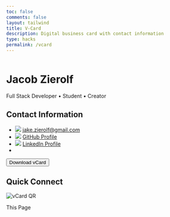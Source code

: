 ```yaml
---
toc: false
comments: false
layout: tailwind
title: V-Card
description: Digital business card with contact information
type: hacks
permalink: /vcard
---
```

<div class="min-h-screen bg-gradient-to-br from-blue-50 to-white flex flex-col items-center justify-center px-6 py-10 space-y-10">
  <!-- Profile Section -->
  <div class="flex flex-col items-center space-y-4">
    <img src="" alt="" class="w-36 h-36 rounded-xl shadow-lg object-cover" />
    <h1 class="text-2xl font-bold text-gray-800">Jacob Zierolf</h1>
    <p class="text-sm text-gray-600">Full Stack Developer • Student • Creator</p>
  </div>
  <!-- Cards Grid -->
  <div class="grid grid-cols-1 md:grid-cols-2 gap-8 w-full max-w-4xl">
    <!-- Contact Info Card -->
    <div class="bg-white border border-gray-200 rounded-2xl shadow-lg p-6 flex flex-col justify-between">
      <h2 class="text-xl font-semibold text-gray-800 mb-4">Contact Information</h2>
      <ul class="space-y-3 text-gray-700 text-sm">
        <li class="flex items-center gap-2">
          <img src="https://img.icons8.com/color/24/gmail.png" />
          <a href="mailto:wendaobao@gmail.com" class="hover:underline">jake.zierolf@gmail.com</a>
        </li>
        <li class="flex items-center gap-2">
          <img src="https://img.icons8.com/material-outlined/24/github.png" />
          <a href="https://github.com/jacobcancode" target="_blank" class="hover:underline">GitHub Profile</a>
        </li>
        <li class="flex items-center gap-2">
          <img src="https://img.icons8.com/color/24/linkedin.png" />
          <a href="linkedin.com/in/jacobzierolf" target="_blank" class="hover:underline">LinkedIn Profile</a>
        </li>
        <li class="flex items-center gap-2">
        </li>
      </ul>
      <div class="pt-6 text-center">
        <button onclick="downloadVCard()" class="bg-blue-600 hover:bg-blue-700 text-white text-sm font-semibold py-2 px-4 rounded-md shadow hover:shadow-lg transition-transform transform hover:scale-105">
         Download vCard
        </button>
      </div>
    </div>
    <!-- QR Code Card -->
    <div class="bg-white border border-gray-200 rounded-2xl shadow-lg p-6 flex flex-col items-center justify-center space-y-6">
      <h2 class="text-xl font-semibold text-gray-800">Quick Connect</h2>
      <div class="text-center">
        <img src="" alt="vCard QR" class="rounded-lg shadow border border-gray-200" />
        <p class="text-sm text-gray-600 mt-2">This Page</p>
      </div>
    </div>
  </div>
</div>
<script>
BEGIN:VCARD
VERSION:3.0
FN:Jacob Zierolf
EMAIL:jake.zierolf@gmail.com
URL:https://github.com/jacobcancode
NOTE:Connect with me on LinkedIn and GitHub!
END:VCARD
